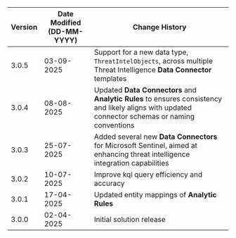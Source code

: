 | **Version** | **Date Modified (DD-MM-YYYY)** | **Change History**                          |
|-------------|--------------------------------|---------------------------------------------|
| 3.0.5       | 03-09-2025                     | Support for a new data type, `ThreatIntelObjects`, across multiple Threat Intelligence **Data Connector** templates					 |
| 3.0.4       | 08-08-2025                     | Updated **Data Connectors** and **Analytic Rules** to ensures consistency and likely aligns with updated connector schemas or naming conventions|
| 3.0.3       | 25-07-2025                     | Added several new **Data Connectors** for Microsoft Sentinel, aimed at enhancing threat intelligence integration capabilities|
| 3.0.2       | 10-07-2025                     | Improve kql query efficiency and accuracy|
| 3.0.1       | 17-04-2025                     | Updated entity mappings of **Analytic Rules**|
| 3.0.0       | 02-04-2025                     | Initial solution release					 |
